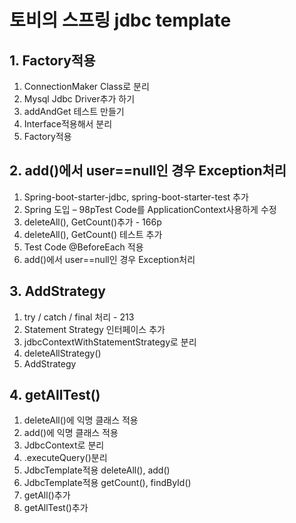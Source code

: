 # 토비의 스프링 jdbc template

## 1. Factory적용
1. ConnectionMaker Class로 분리
2. Mysql Jdbc Driver추가 하기
3. addAndGet 테스트 만들기
4. Interface적용해서 분리
5. Factory적용

## 2. add()에서 user==null인 경우 Exception처리
1. Spring-boot-starter-jdbc, spring-boot-starter-test 추가
2. Spring 도입 – 98pTest Code를 ApplicationContext사용하게 수정
3. deleteAll(), GetCount()추가 - 166p
4. deleteAll(), GetCount() 테스트 추가
5. Test Code @BeforeEach 적용
6. add()에서 user==null인 경우 Exception처리

## 3. AddStrategy
1. try / catch / final 처리 - 213
2. Statement Strategy 인터페이스 추가
3. jdbcContextWithStatementStrategy로 분리
4. deleteAllStrategy()
5. AddStrategy

## 4. getAllTest()
1. deleteAll()에 익명 클래스 적용
2. add()에 익명 클래스 적용
3. JdbcContext로 분리
4. .executeQuery()분리
5. JdbcTemplate적용 deleteAll(), add()
6. JdbcTemplate적용 getCount(), findById()
7. getAll()추가
8. getAllTest()추가









   
   

